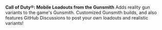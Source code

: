 **Call of Duty®: Mobile Loadouts from the Gunsmith**
Adds reality gun variants to the game's Gunsmith. Customized Gunsmith builds, and also features GitHub Discussions to post your own loadouts and realistic variants!
